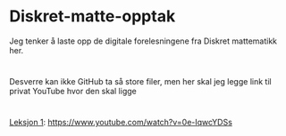 # Diskret-matte-opptak

Jeg tenker å laste opp de digitale forelesningene fra Diskret mattematikk her.

#

Desverre kan ikke GitHub ta så store filer, men her skal jeg legge link til privat YouTube hvor den skal ligge

#

[Leksjon 1](https://www.youtube.com/watch?v=Q3E7L_RoyTU): https://www.youtube.com/watch?v=0e-IqwcYDSs
